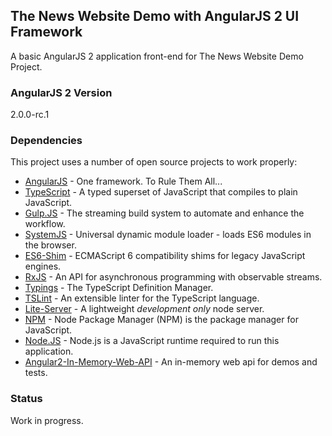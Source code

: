 ## The News Website Demo with AngularJS 2 UI Framework

A basic AngularJS 2 application front-end for The News Website Demo Project.

### AngularJS 2 Version
2.0.0-rc.1

### Dependencies

This project uses a number of open source projects to work properly:

* [AngularJS] - One framework. To Rule Them All...
* [TypeScript] - A typed superset of JavaScript that compiles to plain JavaScript.
* [Gulp.JS] - The streaming build system to automate and enhance the workflow.
* [SystemJS] - Universal dynamic module loader - loads ES6 modules in the browser.
* [ES6-Shim] - ECMAScript 6 compatibility shims for legacy JavaScript engines.
* [RxJS] - An API for asynchronous programming with observable streams.
* [Typings] - The TypeScript Definition Manager.
* [TSLint] - An extensible linter for the TypeScript language.
* [Lite-Server] - A lightweight *development only* node server.
* [NPM] - Node Package Manager (NPM) is the package manager for JavaScript.
* [Node.JS] - Node.js is a JavaScript runtime required to run this application.
* [Angular2-In-Memory-Web-API] - An in-memory web api for demos and tests.

### Status

Work in progress.

[AngularJS]: <https://angular.io/>
[TypeScript]: <https://www.typescriptlang.org/>
[Gulp.JS]: <http://gulpjs.com/>
[SystemJS]: <https://github.com/systemjs/systemjs>
[ES6-Shim]: <https://github.com/paulmillr/es6-shim>
[RxJS]: <https://github.com/Reactive-Extensions/RxJS>
[Typings]: <https://github.com/typings/typings>
[TSLint]: <https://github.com/palantir/tslint>
[Lite-Server]: <https://github.com/johnpapa/lite-server>
[NPM]: <https://www.npmjs.com/>
[Node.JS]: <https://nodejs.org/>
[Angular2-In-Memory-Web-API]: <https://github.com/wardbell/a2-in-memory-web-api>
